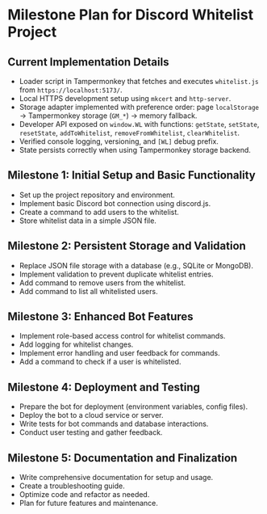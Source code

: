 # Milestone Plan for Discord Whitelist Project

## Current Implementation Details

- Loader script in Tampermonkey that fetches and executes `whitelist.js` from `https://localhost:5173/`.
- Local HTTPS development setup using `mkcert` and `http-server`.
- Storage adapter implemented with preference order: page `localStorage` → Tampermonkey storage (`GM_*`) → memory fallback.
- Developer API exposed on `window.WL` with functions: `getState`, `setState`, `resetState`, `addToWhitelist`, `removeFromWhitelist`, `clearWhitelist`.
- Verified console logging, versioning, and `[WL]` debug prefix.
- State persists correctly when using Tampermonkey storage backend.

## Milestone 1: Initial Setup and Basic Functionality

- Set up the project repository and environment.
- Implement basic Discord bot connection using discord.js.
- Create a command to add users to the whitelist.
- Store whitelist data in a simple JSON file.

## Milestone 2: Persistent Storage and Validation

- Replace JSON file storage with a database (e.g., SQLite or MongoDB).
- Implement validation to prevent duplicate whitelist entries.
- Add command to remove users from the whitelist.
- Add command to list all whitelisted users.

## Milestone 3: Enhanced Bot Features

- Implement role-based access control for whitelist commands.
- Add logging for whitelist changes.
- Implement error handling and user feedback for commands.
- Add a command to check if a user is whitelisted.

## Milestone 4: Deployment and Testing

- Prepare the bot for deployment (environment variables, config files).
- Deploy the bot to a cloud service or server.
- Write tests for bot commands and database interactions.
- Conduct user testing and gather feedback.

## Milestone 5: Documentation and Finalization

- Write comprehensive documentation for setup and usage.
- Create a troubleshooting guide.
- Optimize code and refactor as needed.
- Plan for future features and maintenance.
